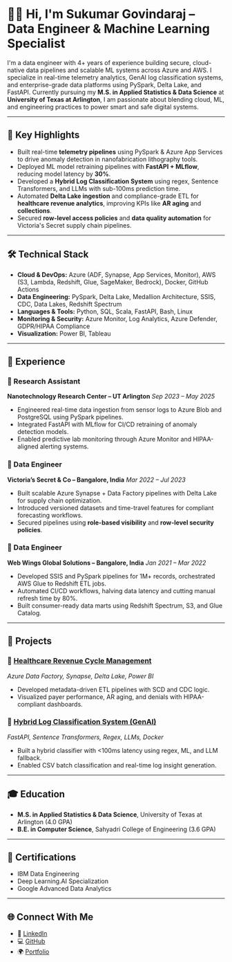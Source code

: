 # 👋🌾 Hi, I'm Sukumar Govindaraj – Data Engineer & Machine Learning Specialist

I'm a data engineer with 4+ years of experience building secure, cloud-native data pipelines and scalable ML systems across Azure and AWS. I specialize in real-time telemetry analytics, GenAI log classification systems, and enterprise-grade data platforms using PySpark, Delta Lake, and FastAPI. Currently pursuing my **M.S. in Applied Statistics & Data Science** at **University of Texas at Arlington**, I am passionate about blending cloud, ML, and engineering practices to power smart and safe digital systems.

---

## 🌟 Key Highlights

* Built real-time **telemetry pipelines** using PySpark & Azure App Services to drive anomaly detection in nanofabrication lithography tools.
* Deployed ML model retraining pipelines with **FastAPI + MLflow**, reducing model latency by **30%**.
* Developed a **Hybrid Log Classification System** using regex, Sentence Transformers, and LLMs with sub-100ms prediction time.
* Automated **Delta Lake ingestion** and compliance-grade ETL for **healthcare revenue analytics**, improving KPIs like **AR aging** and **collections**.
* Secured **row-level access policies** and **data quality automation** for Victoria's Secret supply chain pipelines.

---

## 🛠 Technical Stack

* **Cloud & DevOps:** Azure (ADF, Synapse, App Services, Monitor), AWS (S3, Lambda, Redshift, Glue, SageMaker, Bedrock), Docker, GitHub Actions
* **Data Engineering:** PySpark, Delta Lake, Medallion Architecture, SSIS, CDC, Data Lakes, Redshift Spectrum
* **Languages & Tools:** Python, SQL, Scala, FastAPI, Bash, Linux
* **Monitoring & Security:** Azure Monitor, Log Analytics, Azure Defender, GDPR/HIPAA Compliance
* **Visualization:** Power BI, Tableau

---

## 💼 Experience

### 🔹 Research Assistant

**Nanotechnology Research Center – UT Arlington**
*Sep 2023 – May 2025*

* Engineered real-time data ingestion from sensor logs to Azure Blob and PostgreSQL using PySpark pipelines.
* Integrated FastAPI with MLflow for CI/CD retraining of anomaly detection models.
* Enabled predictive lab monitoring through Azure Monitor and HIPAA-aligned alerting systems.

### 🔹 Data Engineer

**Victoria’s Secret & Co – Bangalore, India**
*Mar 2022 – Jul 2023*

* Built scalable Azure Synapse + Data Factory pipelines with Delta Lake for supply chain optimization.
* Introduced versioned datasets and time-travel features for compliant forecasting workflows.
* Secured pipelines using **role-based visibility** and **row-level security policies**.

### 🔹 Data Engineer

**Web Wings Global Solutions – Bangalore, India**
*Jan 2021 – Mar 2022*

* Developed SSIS and PySpark pipelines for 1M+ records, orchestrated AWS Glue to Redshift ETL jobs.
* Automated CI/CD workflows, halving data latency and cutting manual refresh time by 80%.
* Built consumer-ready data marts using Redshift Spectrum, S3, and Glue Catalog.

---

## 🧪 Projects

### 🔹 [Healthcare Revenue Cycle Management](https://github.com/sukumar-govindraj/healthcare-revenue-cycle-management--RCM--pipeline-prod)

*Azure Data Factory, Synapse, Delta Lake, Power BI*

* Developed metadata-driven ETL pipelines with SCD and CDC logic.
* Visualized payer performance, AR aging, and denials with HIPAA-compliant dashboards.

### 🔹 [Hybrid Log Classification System (GenAI)](https://github.com/sukumar-govindraj/Hybrid-Log-Classification-and-Monitoring-Sytem-Using-LLM-BERT)

*FastAPI, Sentence Transformers, Regex, LLMs, Docker*

* Built a hybrid classifier with <100ms latency using regex, ML, and LLM fallback.
* Enabled CSV batch classification and real-time log insight generation.

---

## 🎓 Education

* **M.S. in Applied Statistics & Data Science**, University of Texas at Arlington (4.0 GPA)
* **B.E. in Computer Science**, Sahyadri College of Engineering (3.6 GPA)

---

## 📜 Certifications

* IBM Data Engineering
* Deep Learning.AI Specialization
* Google Advanced Data Analytics

---

## 🌐 Connect With Me

* 💼 [LinkedIn](https://www.linkedin.com/in/sukumar-govindaraj-918ab7193/)
* 💻 [GitHub](https://github.com/sukumar-govindraj)
* 🌍 [Portfolio](https://sukumar-govindraj.github.io/)
